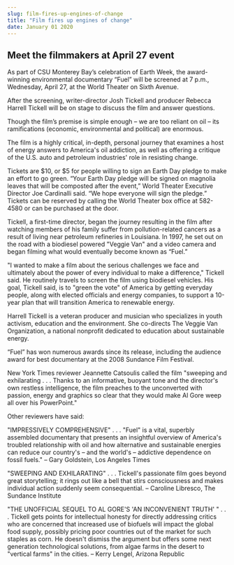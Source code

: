```yaml
---
slug: film-fires-up-engines-of-change
title: "Film fires up engines of change"
date: January 01 2020
---
```


 
<h2>Meet the filmmakers at April 27 event</h2>
<p>
  As part of CSU Monterey Bay’s celebration of Earth Week, the award-winning
  environmental documentary “Fuel” will be screened at 7 p.m., Wednesday, April
  27, at the World Theater on Sixth Avenue.
</p>
<p>
  After the screening, writer-director Josh Tickell and producer Rebecca Harrell
  Tickell will be on stage to discuss the film and answer questions.
</p>
<p>
  Though the film’s premise is simple enough – we are too reliant on oil – its
  ramifications (economic, environmental and political) are enormous.
</p>
<p>
  The film is a highly critical, in-depth, personal journey that examines a host
  of energy answers to America's oil addiction, as well as offering a critique
  of the U.S. auto and petroleum industries' role in resisting change.
</p>
<p>
  Tickets are $10, or $5 for people willing to sign an Earth Day pledge to make
  an effort to go green. “Your Earth Day pledge will be signed on magnolia
  leaves that will be composted after the event,” World Theater Executive
  Director Joe Cardinalli said. “We hope everyone will sign the pledge.” Tickets
  can be reserved by calling the World Theater box office at 582-4580 or can be
  purchased at the door.
</p>
<p>
  Tickell, a first-time director, began the journey resulting in the film after
  watching members of his family suffer from pollution-related cancers as a
  result of living near petroleum refineries in Louisiana. In 1997, he set out
  on the road with a biodiesel powered "Veggie Van" and a video camera and began
  filming what would eventually become known as “Fuel.”
</p>
<p>
  "I wanted to make a film about the serious challenges we face and ultimately
  about the power of every individual to make a difference," Tickell said. He
  routinely travels to screen the film using biodiesel vehicles. His goal,
  Tickell said, is to "green the vote" of America by getting everyday people,
  along with elected officials and energy companies, to support a 10-year plan
  that will transition America to renewable energy.
</p>
<p>
  Harrell Tickell is a veteran producer and musician who specializes in youth
  activism, education and the environment. She co-directs The Veggie Van
  Organization, a national nonprofit dedicated to education about sustainable
  energy.
</p>
<p>
  “Fuel” has won numerous awards since its release, including the audience award
  for best documentary at the 2008 Sundance Film Festival.
</p>
<p>
  New York Times reviewer Jeannette Catsoulis called the film "sweeping and
  exhilarating . . . Thanks to an informative, buoyant tone and the director's
  own restless intelligence, the film preaches to the unconverted with passion,
  energy and graphics so clear that they would make Al Gore weep all over his
  PowerPoint."
</p>
<p>Other reviewers have said:</p>
<p>
  "IMPRESSIVELY COMPREHENSIVE" . . . "Fuel" is a vital, superbly assembled
  documentary that presents an insightful overview of America's troubled
  relationship with oil and how alternative and sustainable energies can reduce
  our country's – and the world's – addictive dependence on fossil fuels." –
  Gary Goldstein, Los Angeles Times
</p>
<p>
  "SWEEPING AND EXHILARATING" . . . Tickell's passionate film goes beyond great
  storytelling; it rings out like a bell that stirs consciousness and makes
  individual action suddenly seem consequential. – Caroline Libresco, The
  Sundance Institute
</p>
<p>
  "THE UNOFFICIAL SEQUEL TO AL GORE'S 'AN INCONVENIENT TRUTH' " . . . Tickell
  gets points for intellectual honesty for directly addressing critics who are
  concerned that increased use of biofuels will impact the global food supply,
  possibly pricing poor countries out of the market for such staples as corn. He
  doesn't dismiss the argument but offers some next generation technological
  solutions, from algae farms in the desert to "vertical farms" in the cities. –
  Kerry Lengel, Arizona Republic
</p>
 
